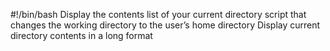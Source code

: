 #!/bin/bash
Display the contents list of your current directory
script that changes the working directory to the user’s home directory
Display current directory contents in a long format
